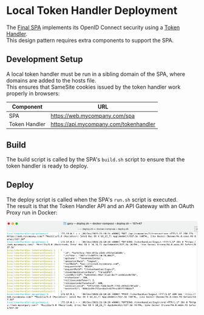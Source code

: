 # Local Token Handler Deployment

The [Final SPA](https://github.com/gary-archer/oauth.websample.final) implements its OpenID Connect security using a [Token Handler](https://github.com/gary-archer/oauth.tokenhandlerapi).\
This design pattern requires extra components to support the SPA.

## Development Setup

A local token handler must be run in a sibling domain of the SPA, where domains are added to the hosts file.\
This ensures that SameSite cookies issued by the token handler work properly in browsers:

| Component | URL |
| --------- | --- |
| SPA | https://web.mycompany.com/spa |
| Token Handler | https://api.mycompany.com/tokenhandler |

## Build

The build script is called by the SPA's `build.sh` script to ensure that the token handler is ready to deploy.

## Deploy

The deploy script is called when the SPA's `run.sh` script is executed.\
The result is that the Token Handler API and an API Gateway with an OAuth Proxy run in Docker:

![Supporting Components](/doc/supporting-components.png)
